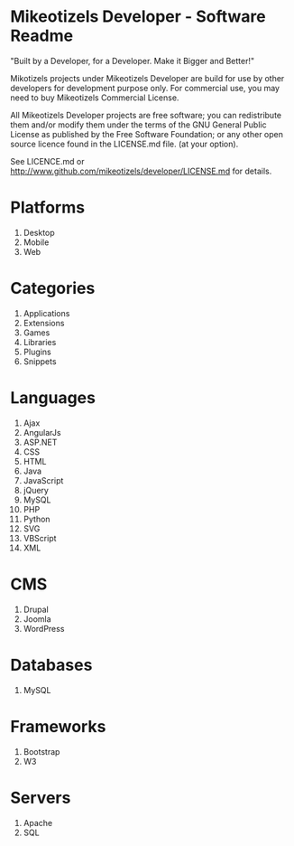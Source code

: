 Mikeotizels Developer - Software Readme
=======================================

"Built by a Developer, for a Developer. Make it Bigger and Better!"

Mikotizels projects under Mikeotizels Developer are build for use 
by other developers for development purpose only. 
For commercial use, you may need to buy Mikeotizels Commercial License.

All Mikeotizels Developer projects are free software; 
you can redistribute them and/or modify them under the terms of the 
GNU General Public License as published by the Free Software Foundation;
or any other open source licence found in the LICENSE.md file. (at your option).

See LICENCE.md or http://www.github.com/mikeotizels/developer/LICENSE.md for details. 


Platforms
=========
1. Desktop
2. Mobile
3. Web

Categories
==========
1. Applications
2. Extensions
3. Games
4. Libraries
5. Plugins
6. Snippets

Languages
=========
1.  Ajax
2.  AngularJs
3.  ASP.NET
4.  CSS
5.  HTML
6.  Java
7.  JavaScript
8.  jQuery
9.  MySQL
10. PHP
11. Python
12. SVG
13. VBScript
14. XML

CMS
===
1. Drupal
2. Joomla
3. WordPress

Databases
=========
1. MySQL

Frameworks
==========
1. Bootstrap
2. W3

Servers
=======
1. Apache
2. SQL 
